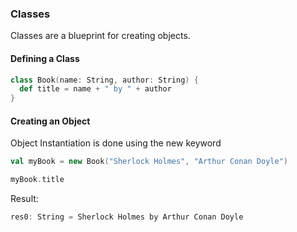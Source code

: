 ### Classes

Classes are a blueprint for creating objects. 

#### Defining a Class

```scala
class Book(name: String, author: String) {
  def title = name + " by " + author
}

```

#### Creating an Object

Object Instantiation is done using the new keyword

```scala
val myBook = new Book("Sherlock Holmes", "Arthur Conan Doyle")

myBook.title

```

Result:

```scala
res0: String = Sherlock Holmes by Arthur Conan Doyle
```

